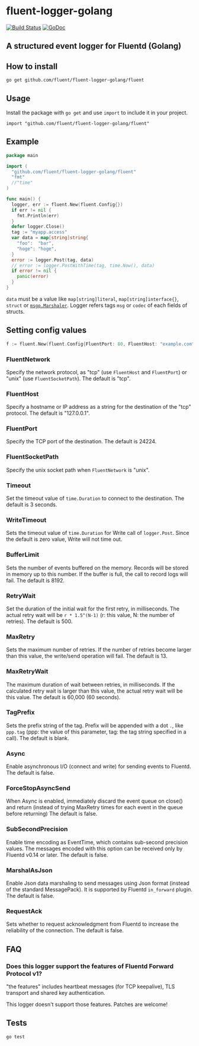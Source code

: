 fluent-logger-golang
====

[![Build Status](https://travis-ci.org/fluent/fluent-logger-golang.png?branch=master)](https://travis-ci.org/fluent/fluent-logger-golang)
[![GoDoc](https://godoc.org/github.com/fluent/fluent-logger-golang/fluent?status.svg)](https://godoc.org/github.com/fluent/fluent-logger-golang/fluent)

## A structured event logger for Fluentd (Golang)

## How to install

```
go get github.com/fluent/fluent-logger-golang/fluent
```

## Usage

Install the package with `go get` and use `import` to include it in your project.

```
import "github.com/fluent/fluent-logger-golang/fluent"
```

## Example

```go
package main

import (
  "github.com/fluent/fluent-logger-golang/fluent"
  "fmt"
  //"time"
)

func main() {
  logger, err := fluent.New(fluent.Config{})
  if err != nil {
    fmt.Println(err)
  }
  defer logger.Close()
  tag := "myapp.access"
  var data = map[string]string{
    "foo":  "bar",
    "hoge": "hoge",
  }
  error := logger.Post(tag, data)
  // error := logger.PostWithTime(tag, time.Now(), data)
  if error != nil {
    panic(error)
  }
}
```

`data` must be a value like `map[string]literal`, `map[string]interface{}`, `struct` or [`msgp.Marshaler`](http://godoc.org/github.com/tinylib/msgp/msgp#Marshaler). Logger refers tags `msg` or `codec` of each fields of structs.

## Setting config values

```go
f := fluent.New(fluent.Config{FluentPort: 80, FluentHost: "example.com"})
```

### FluentNetwork

Specify the network protocol, as "tcp" (use `FluentHost` and `FluentPort`) or "unix" (use `FluentSocketPath`).
The default is "tcp".

### FluentHost

Specify a hostname or IP address as a string for the destination of the "tcp" protocol.
The default is "127.0.0.1".

### FluentPort

Specify the TCP port of the destination. The default is 24224.

### FluentSocketPath

Specify the unix socket path when `FluentNetwork` is "unix".

### Timeout

Set the timeout value of `time.Duration` to connect to the destination.
The default is 3 seconds.

### WriteTimeout

Sets the timeout value of `time.Duration` for Write call of `logger.Post`.
Since the default is zero value, Write will not time out.

### BufferLimit

Sets the number of events buffered on the memory. Records will be stored in memory up to this number. If the buffer is full, the call to record logs will fail.
The default is 8192.

### RetryWait

Set the duration of the initial wait for the first retry, in milliseconds. The actual retry wait will be `r * 1.5^(N-1)` (r: this value, N: the number of retries).
The default is 500.

### MaxRetry

Sets the maximum number of retries. If the number of retries become larger than this value, the write/send operation will fail.
The default is 13.

### MaxRetryWait

The maximum duration of wait between retries, in milliseconds. If the calculated retry wait is larger than this value, the actual retry wait will be this value.
The default is 60,000 (60 seconds).

### TagPrefix

Sets the prefix string of the tag. Prefix will be appended with a dot `.`, like `ppp.tag` (ppp: the value of this parameter, tag: the tag string specified in a call).
The default is blank.

### Async

Enable asynchronous I/O (connect and write) for sending events to Fluentd.
The default is false.

### ForceStopAsyncSend

When Async is enabled, immediately discard the event queue on close() and return (instead of trying MaxRetry times for each event in the queue before returning)
The default is false.

### SubSecondPrecision

Enable time encoding as EventTime, which contains sub-second precision values. The messages encoded with this option can be received only by Fluentd v0.14 or later.
The default is false.

### MarshalAsJson

Enable Json data marshaling to send messages using Json format (instead of the standard MessagePack). It is supported by Fluentd `in_forward` plugin.
The default is false.

### RequestAck

Sets whether to request acknowledgment from Fluentd to increase the reliability
of the connection. The default is false.

## FAQ

### Does this logger support the features of Fluentd Forward Protocol v1?

"the features" includes heartbeat messages (for TCP keepalive), TLS transport and shared key authentication.

This logger doesn't support those features. Patches are welcome!

## Tests
```
go test
```
